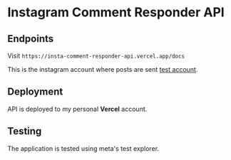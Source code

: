 # Instagram Comment Responder API

## Endpoints

Visit `https://insta-comment-responder-api.vercel.app/docs`

This is the instagram account where posts are sent [test account](https://www.instagram.com/zalcove.x86/).

## Deployment

API is deployed to my personal **Vercel** account.

## Testing

The application is tested using meta's test explorer.